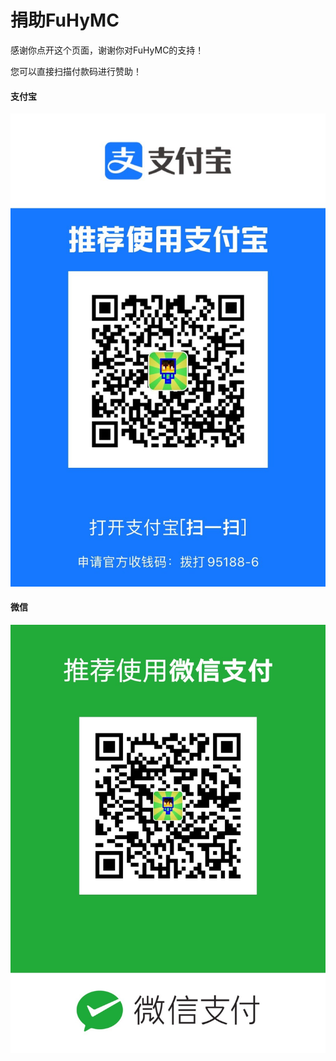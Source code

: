# 捐助FuHyMC

感谢你点开这个页面，谢谢你对FuHyMC的支持！

您可以直接扫描付款码进行赞助！

#### 支付宝

![alipay](pay-qr-codes/alipay.jpg)

#### 微信

![wechat](pay-qr-codes/wechat.jpg)